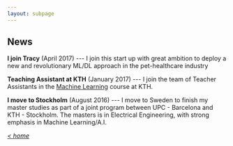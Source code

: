 ```yaml
---
layout: subpage
---
```


## News


**I join Tracy** (April 2017) --- I join this start up with great ambition to deploy a new and revolutionary ML/DL approach in the pet-healthcare industry

**Teaching Assistant at KTH** (January 2017) --- I join the team of Teacher Assistants in the [Machine Learning](https://www.kth.se/student/kurser/kurs/DD2431?l=en) course at KTH.

**I move to Stockholm** (August 2016) --- I move to Sweden to finish my master studies as part of a joint program between UPC - Barcelona and KTH - Stockholm. The masters is in Electrical Engineering, with strong emphasis in Machine Learning/A.I.
    
    
    
[*< home*](index.md)
